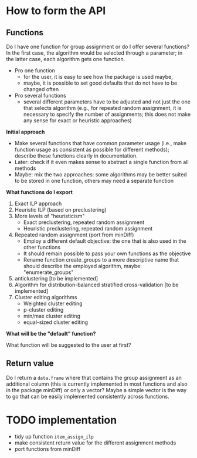 
# How to form the API

## Functions

Do I have one function for group assignment or do I offer several
functions? In the first case, the algorithm would be selected through a
parameter; in the latter case, each algorithm gets one function.

- Pro one function
    + for the user, it is easy to see how the package is
      used maybe, 
    + maybe, it is possible to set good defaults that do not have to be
      changed often
- Pro several functions
    + several different parameters have to be adjusted and not just the
      one that selects algorithm (e.g., for repeated random assignment,
      it is necessary to specify the number of assignments; this does
      not make any sense for exact or heuristic approaches)

**Initial approach**

- Make several functions that have common parameter usage (i.e., make
  function usage as consistent as possible for different methods);
  describe these functions clearly in documentation.
- Later: check if it even makes sense to abstract a single function from
  all methods
- Maybe: mix the two approaches: some algorithms may be better suited to
  be stored in one function, others may need a separate function

**What functions do I export**

1. Exact ILP approach 
2. Heuristic ILP (based on preclustering)
3. More levels of "heuristicism" 
    + Exact preclustering, repeated random assignment
    + Heuristic preclustering, repeated random assignment
4. Repeated random assignment (port from minDiff)
    + Employ a different default objective: the one that is also used in
      the other functions
    + It should remain possible to pass your own functions as the
      objective
    + Rename function create_groups to a more descriptive name that
      should describe the employed algorithm, maybe: "enumerate_groups"
5. anticlustering [to be implemented]
6. Algorithm for distribution-balanced stratified cross-validation [to
   be implemented]
7. Cluster editing algorithms
    + Weighted cluster editing
    + p-cluster editing
    + min/max cluster editing
    + equal-sized cluster editing

**What will be the "default" function?**

What function will be suggested to the user at first?

## Return value

Do I return a `data.frame` where that contains the group assignment as
an additional column (this is currently implemented in most functions
and also in the package minDiff) or only a vector? Maybe a simple vector
is the way to go that can be easily implemented consistently across
functions.

# TODO implementation 

- tidy up function `item_assign_ilp`
- make consistent return value for the different assignment methods
- port functions from minDiff
